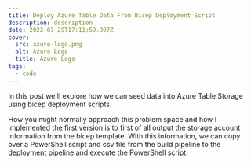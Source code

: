 ```yaml
---
title: Deploy Azure Table Data From Bicep Deployment Script
description: description
date: 2022-03-29T17:11:59.997Z
cover:
  src: azure-logo.png
  alt: Azure Logo
  title: Azure Logo
tags:
  - code
---
```

In this post we'll explore how we can seed data into Azure Table Storage using bicep deployment scripts.

How you might normally approach this problem space and how I implemented the first version is to first of all output the storage account information from the bicep template.
With this information, we can copy over a PowerShell script and csv file from the build pipeline to the deployment pipeline and execute the PowerShell script.





